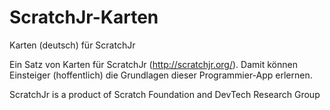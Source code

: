 # ScratchJr-Karten
Karten (deutsch) für ScratchJr

Ein Satz von Karten für ScratchJr (http://scratchjr.org/). Damit können Einsteiger (hoffentlich) die Grundlagen dieser Programmier-App erlernen.

ScratchJr is a product of Scratch Foundation and DevTech Research Group
